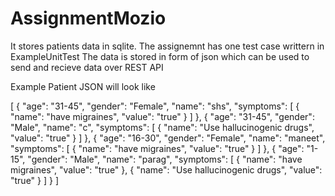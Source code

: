 # AssignmentMozio

It stores patients data in sqlite.
The assignemnt has one test case writtern in ExampleUnitTest
The data is stored in form of json which can be used to send and recieve data over REST API

Example Patient JSON will look like 

[
  {
    "age": "31-45",
    "gender": "Female",
    "name": "shs",
    "symptoms": [
      {
        "name": "have migraines",
        "value": "true"
      }
    ]
  },
  {
    "age": "31-45",
    "gender": "Male",
    "name": "c",
    "symptoms": [
      {
        "name": "Use hallucinogenic drugs",
        "value": "true"
      }
    ]
  },
  {
    "age": "16-30",
    "gender": "Female",
    "name": "maneet",
    "symptoms": [
      {
        "name": "have migraines",
        "value": "true"
      }
    ]
  },
  {
    "age": "1-15",
    "gender": "Male",
    "name": "parag",
    "symptoms": [
      {
        "name": "have migraines",
        "value": "true"
      },
      {
        "name": "Use hallucinogenic drugs",
        "value": "true"
      }
    ]
  }
]
